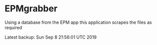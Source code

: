 # EPMgrabber
Using a database from the EPM app this application scrapes the files as required


Latest backup: Sun Sep 8 21:56:01 UTC 2019
